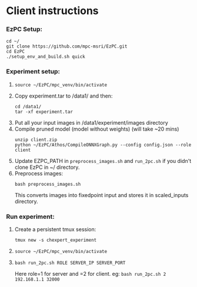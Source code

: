 # Client instructions

### EzPC Setup:
```
cd ~/
git clone https://github.com/mpc-msri/EzPC.git
cd EzPC
./setup_env_and_build.sh quick
```

### Experiment setup:
1. 
   ```
   source ~/EzPC/mpc_venv/bin/activate
   ```
2. Copy experiment.tar to /data1/ and then:
	```
    cd /data1/
	tar -xf experiment.tar
	```
3. Put all your input images in /data1/experiment/images directory
4. Compile pruned model (model without weights) (will take ~20 mins)
   ```
   unzip client.zip
   python ~/EzPC/Athos/CompileONNXGraph.py --config config.json --role client
   ```
5. Update EZPC_PATH in ```preprocess_images.sh``` and ```run_2pc.sh``` if you didn't clone EzPC in ~/ directory.
6. Preprocess images:
	```
   bash preprocess_images.sh
   ```
   This converts images into fixedpoint input and stores it in scaled_inputs directory.

### Run experiment:
1. Create a persistent tmux session: 
   ```
   tmux new -s chexpert_experiment
   ```
2. 
   ```
   source ~/EzPC/mpc_venv/bin/activate
   ```
3.
   ```
   bash run_2pc.sh ROLE SERVER_IP SERVER_PORT
   ```
   Here role=1 for server and =2 for client. eg: ```bash run_2pc.sh 2 192.168.1.1 32000```
